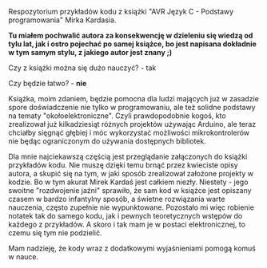 Respozytorium przykładów kodu z książki "AVR Język C - Podstawy programowania" Mirka Kardasia.

**Tu miałem pochwalić autora za konsekwencję w dzieleniu się wiedzą od tylu lat, jak i ostro pojechać po samej książce, 
bo jest napisana dokładnie w tym samym stylu, z jakiego autor jest znany ;)**

Czy z książki można się dużo nauczyć? - tak

Czy będzie łatwo? - **nie**

Książka, moim zdaniem, będzie pomocna dla ludzi mających już w zasadzie spore doświadczenie nie tylko w programowaniu, ale też solidne podstawy na tematy "okołoelektroniczne". Czyli prawdopodobnie kogoś, kto zrealizował już kilkadziesiąt różnych projektów używając Arduino, ale teraz chciałby sięgnąć głębiej i móc wykorzystać możliwości mikrokontrolerów nie będąc ograniczonym do używania dostępnych bibliotek. 

Dla mnie najciekawszą częścią jest przeglądanie załączonych do książki przykładów kodu. Nie muszę dzięki temu brnąć przez kwieciste opisy autora, a skupić się na tym, w jaki sposób zrealizował założone projekty w kodzie. Bo w tym akurat Mirek Kardaś jest całkiem niezły. Niestety - jego swoitne "rozdwojenie jaźni" sprawiło, że sam kod w książce jest opiszany czasem w bardzo infantylny sposób, a świetne rozwiązania warte nauczenia, często zupełnie nie wypunktowane. Pozostało mi więc robienie notatek tak do samego kodu, jak i pewnych teoretycznych wstępów do każdego z przykładów. A skoro i tak mam je w postaci elektronicznej, to czemu się tym nie podzielić. 

Mam nadzieję, że kody wraz z dodatkowymi wyjaśnieniami pomogą komuś w nauce.
